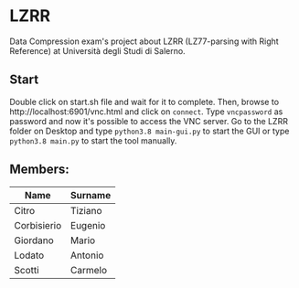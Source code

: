 # LZRR
Data Compression exam's project about LZRR (LZ77-parsing with Right Reference) at Università degli Studi di Salerno.

## Start
Double click on start.sh file and wait for it to complete.
Then, browse to http://localhost:6901/vnc.html and click on `connect`. Type `vncpassword` as password and now it's possible to access the VNC server.
Go to the LZRR folder on Desktop and type `python3.8 main-gui.py` to start the GUI or type `python3.8 main.py` to start the tool manually.

## Members:

| Name | Surname |
| ---- | ------- |
| Citro | Tiziano |
| Corbisierio | Eugenio |
| Giordano | Mario |
| Lodato | Antonio |
| Scotti | Carmelo|
